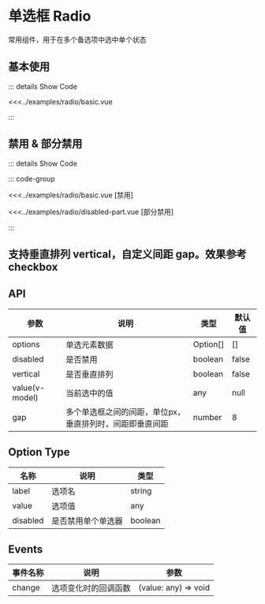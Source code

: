 # 单选框 Radio

常用组件，用于在多个备选项中选中单个状态

## 基本使用

<radio-basic />

::: details Show Code

<<<../examples/radio/basic.vue

:::

## 禁用 & 部分禁用

<radio-disabled />

<radio-disabled-part />

::: details Show Code

::: code-group

<<<../examples/radio/basic.vue [禁用]

<<<../examples/radio/disabled-part.vue [部分禁用]

:::

## 支持垂直排列 vertical，自定义间距 gap。效果参考checkbox

## API

参数 | 说明 | 类型 | 默认值 | 
-- | -- | -- | -- | 
options | 单选元素数据 | Option[] | [] | 
disabled | 是否禁用 | boolean | false | 
vertical | 是否垂直排列 | boolean | false | 
value(v-model) | 当前选中的值 | any | null | 
gap | 多个单选框之间的间距，单位px，垂直排列时，间距即垂直间距 | number | 8 | 

## Option Type

名称 | 说明 | 类型 | 
-- | -- | -- | 
label | 选项名 | string | 
value | 选项值 | any | 
disabled | 是否禁用单个单选器 | boolean | 

## Events

事件名称 | 说明 | 参数
-- | -- | --
change | 选项变化时的回调函数 | (value: any) => void
